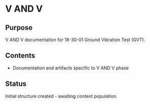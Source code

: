# V AND V

## Purpose
V AND V documentation for 18-30-01 Ground Vibration Test (GVT).

## Contents
- Documentation and artifacts specific to V AND V phase

## Status
Initial structure created - awaiting content population.
